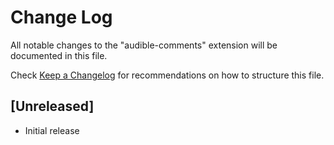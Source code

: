 # Change Log

All notable changes to the "audible-comments" extension will be documented in this file.

Check [Keep a Changelog](http://keepachangelog.com/) for recommendations on how to structure this file.

## [Unreleased]

- Initial release